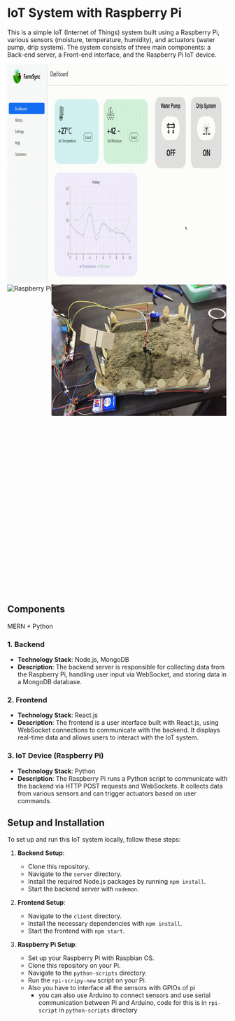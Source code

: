 # IoT System with Raspberry Pi

This is a simple IoT (Internet of Things) system built using a Raspberry Pi, various sensors (moisture, temperature, humidity), and actuators (water pump, drip system). The system consists of three main components: a Back-end server, a Front-end interface, and the Raspberry Pi IoT device.

<img src="/images/dashboard.gif" alt="Raspberry Pi" height="500">
<div style="display: flex; flex-direction: row;">
  <img src="/images/pi.gif" alt="Raspberry Pi" height="700" style="align-self: flex-start;">
  <img src="/images/farm.JPEG" alt="Raspberry Pi" width="400" style="align-self: flex-start;">
</div>




## Components

MERN + Python

### 1. Backend

- **Technology Stack**: Node.js, MongoDB
- **Description**: The backend server is responsible for collecting data from the Raspberry Pi, handling user input via WebSocket, and storing data in a MongoDB database.

### 2. Frontend

- **Technology Stack**: React.js
- **Description**: The frontend is a user interface built with React.js, using WebSocket connections to communicate with the backend. It displays real-time data and allows users to interact with the IoT system.

### 3. IoT Device (Raspberry Pi)

- **Technology Stack**: Python
- **Description**: The Raspberry Pi runs a Python script to communicate with the backend via HTTP POST requests and WebSockets. It collects data from various sensors and can trigger actuators based on user commands.

## Setup and Installation

To set up and run this IoT system locally, follow these steps:

1. **Backend Setup**: 
   - Clone this repository.
   - Navigate to the `server` directory.
   - Install the required Node.js packages by running `npm install`.
   - Start the backend server with `nodemon`.

2. **Frontend Setup**:
   - Navigate to the `client` directory.
   - Install the necessary dependencies with `npm install`.
   - Start the frontend with `npm start`.

3. **Raspberry Pi Setup**:
   - Set up your Raspberry Pi with Raspbian OS.
   - Clone this repository on your Pi.
   - Navigate to the `python-scripts` directory.
   - Run the `rpi-scripy-new` script on your Pi.
   - Also you have to interface all the sensors with GPIOs of pi
	   - you can also use 	Arduino to connect sensors and use serial communication between Pi and Arduino, code for this is in `rpi-script` in `python-scripts` directory


